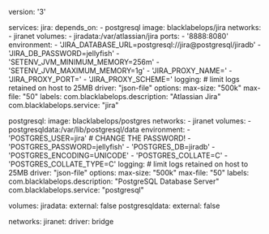 version: '3'

services:
  jira:
    depends_on:
      - postgresql
    image: blacklabelops/jira
    networks:
      - jiranet
    volumes:
      - jiradata:/var/atlassian/jira
    ports:
      - '8888:8080'
    environment:
      - 'JIRA_DATABASE_URL=postgresql://jira@postgresql/jiradb'
      - 'JIRA_DB_PASSWORD=jellyfish'
      - 'SETENV_JVM_MINIMUM_MEMORY=256m'
      - 'SETENV_JVM_MAXIMUM_MEMORY=1g'
      - 'JIRA_PROXY_NAME='
      - 'JIRA_PROXY_PORT='
      - 'JIRA_PROXY_SCHEME='
    logging:
      # limit logs retained on host to 25MB
      driver: "json-file"
      options:
        max-size: "500k"
        max-file: "50"
    labels:
      com.blacklabelops.description: "Atlassian Jira"
      com.blacklabelops.service: "jira"

  postgresql:
    image: blacklabelops/postgres
    networks:
      - jiranet
    volumes:
      - postgresqldata:/var/lib/postgresql/data
    environment:
      - 'POSTGRES_USER=jira'
      # CHANGE THE PASSWORD!
      - 'POSTGRES_PASSWORD=jellyfish'
      - 'POSTGRES_DB=jiradb'
      - 'POSTGRES_ENCODING=UNICODE'
      - 'POSTGRES_COLLATE=C'
      - 'POSTGRES_COLLATE_TYPE=C'
    logging:
      # limit logs retained on host to 25MB
      driver: "json-file"
      options:
        max-size: "500k"
        max-file: "50"
    labels:
      com.blacklabelops.description: "PostgreSQL Database Server"
      com.blacklabelops.service: "postgresql"

volumes:
  jiradata:
    external: false
  postgresqldata:
    external: false

networks:
  jiranet:
    driver: bridge
